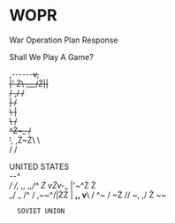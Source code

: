 # WOPR
War Operation Plan Response 

Shall We Play A Game?

,------~~v,                
 |'         Ż\   ,__/Ż||    
/             \,/     /     
|                    /      
\                   |       
 \                 /        
  ^Ż~_            /         
      '~~,  ,Ż~Ż\ \         
          \/     \/         
                            
                            
   UNITED STATES            
               _--^\
            _/    /,_
   ,,   ,,/^      Ż  vŻv-__
   |'~^Ż                   Ż\
 _/                     _  /^
/                   ,~~^/|ŻŻ
|          __,,  v__\   \/
 ^~       /    ~Ż  //
   \~,  ,/         Ż
      ~~

      SOVIET UNION
